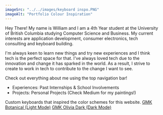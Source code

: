 ```yaml
---
imageSrc: "../../images/keyboard inspo.PNG"
imageAlt: "Portfolio Colour Inspiration"
---
```

Hey There! My name is William and I am a 4th Year student at the University of British Columbia studying Computer Science and Business. My current interests are application development, consumer electronics, tech consulting and keyboard building. 

I'm always keen to learn new things and try new experiences and I think tech is the perfect space for that. I've always loved tech due to the innovation and change it has sparked in the world. As a result, I strive to create to work in tech to contribute to the change I want to see.

Check out everything about me using the top navigation bar! 
* Experiences: Past Internships & School Involvements
* Projects: Personal Projects (Check Medium for my paintings!)

Custom keyboards that inspired the color schemes for this website. <a href="https://oblotzky.industries/products/gmk-botanical-2" target="_blank" rel="nofollow noopener noreferrer" aria-label="External Link"><u>GMK Botanical (Light Mode)</u></a>
<a href="https://www.oliviaplus.plus/" target="_blank" rel="nofollow noopener noreferrer" aria-label="External Link"><u>GMK Olivia Dark (Dark Mode)</u></a>

